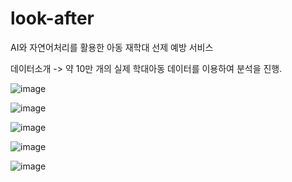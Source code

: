 # look-after
AI와 자연어처리를 활용한 아동 재학대 선제 예방 서비스

데이터소개
-> 약 10만 개의 실제 학대아동 데이터를 이용하여 분석을 진행.

![image](https://user-images.githubusercontent.com/71637466/188403312-cd27a7de-b3bc-4115-a9e5-a80225f65e44.png)

![image](https://user-images.githubusercontent.com/71637466/188403367-c6035ff6-1268-4a04-9394-82a272d29826.png)

![image](https://user-images.githubusercontent.com/71637466/188403393-06fc2d93-711d-4f63-86ea-89e7d87c9bd2.png)

![image](https://user-images.githubusercontent.com/71637466/188403422-266333a2-c942-458e-a10d-f7b74383da84.png)

![image](https://user-images.githubusercontent.com/71637466/188403452-d502f03e-0c54-448f-bb3f-5d92c99fca25.png)
